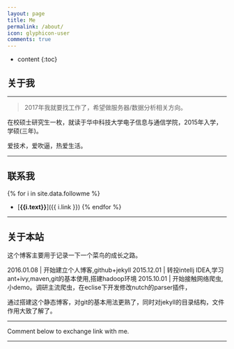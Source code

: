 ```yaml
---
layout: page
title: Me
permalink: /about/
icon: glyphicon-user
comments: true
---
```


* content
{:toc}


## 关于我

----

> 2017年我就要找工作了，希望做服务器/数据分析相关方向。

在校硕士研究生一枚，就读于华中科技大学电子信息与通信学院，2015年入学，学硕(三年)。   

爱技术，爱吹逼，热爱生活。

---

## 联系我

{% for i in site.data.followme %}
- [**{{i.text}}**]({{ i.link }})
{% endfor %}



---

## 关于本站   

这个博客主要用于记录一下一个菜鸟的成长之路。

2016.01.08 | 开始建立个人博客,github+jekyll
2015.12.01 | 转投intellj IDEA,学习ant+ivy,maven,git的基本使用,搭建hadoop环境
2015.10.01 | 开始接触网络爬虫,小demo。调研主流爬虫，在eclise下开发修改nutch的parser插件，


通过搭建这个静态博客，对git的基本用法更熟了，同时对jekyll的目录结构，文件作用大致了解了。  

---


Comment below to exchange link with me.  

---

